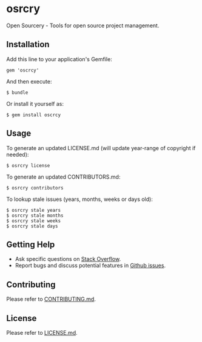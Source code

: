 # osrcry

Open Sourcery - Tools for open source project management.

## Installation

Add this line to your application's Gemfile:

    gem 'oscrcy'

And then execute:

    $ bundle

Or install it yourself as:

    $ gem install oscrcy

## Usage

To generate an updated LICENSE.md (will update year-range of copyright if needed):

    $ osrcry license

To generate an updated CONTRIBUTORS.md:

    $ osrcry contributors

To lookup stale issues (years, months, weeks or days old):

    $ osrcry stale years
    $ osrcry stale months
    $ osrcry stale weeks
    $ osrcry stale days

## Getting Help

<!-- * [General Documentation](http://geemus.github.io/osrcry). -->
* Ask specific questions on [Stack Overflow](http://stackoverflow.com/questions/tagged/osrcry).
* Report bugs and discuss potential features in [Github issues](https://github.com/geemus/osrcry/issues).

## Contributing

Please refer to [CONTRIBUTING.md](https://github.com/geemus/osrcry/blob/master/CONTRIBUTING.md).

## License

Please refer to [LICENSE.md](https://github.com/geemus/osrcry/blob/master/LICENSE.md).

